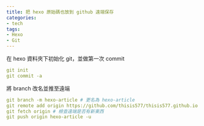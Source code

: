 ```yaml
---
title: 把 hexo 原始碼也放到 github 遠端保存
categories:
- tech
tags:
- Hexo
- Git
---
```


在 hexo 資料夾下初始化 git，並做第一次 commit

``` yml
git init
git commit -a
```

<!-- more -->

將 branch 改名並推至遠端

``` yml
git branch -m hexo-article # 更名為 hexo-article
git remote add origin https://github.com/thisis577/thisis577.github.io
git fetch origin # 檢查遠端是否有新東西
git push origin hexo-article -u
```
